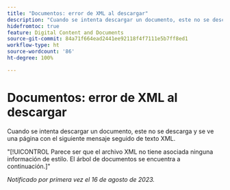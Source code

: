 ```yaml
---
title: "Documentos: error de XML al descargar"
description: "Cuando se intenta descargar un documento, este no se descarga y se ve una página con un mensaje seguido de texto XML."
hidefromtoc: true
feature: Digital Content and Documents
source-git-commit: 84a71f664ead2441ee92118f4f7111e5b7ff8ed1
workflow-type: ht
source-wordcount: '86'
ht-degree: 100%

---
```



# Documentos: error de XML al descargar

<!--WF, WFP TOCs-->

Cuando se intenta descargar un documento, este no se descarga y se ve una página con el siguiente mensaje seguido de texto XML.

&quot;[!UICONTROL Parece ser que el archivo XML no tiene asociada ninguna información de estilo. El árbol de documentos se encuentra a continuación.]&quot;

_Notificado por primera vez el 16 de agosto de 2023._
